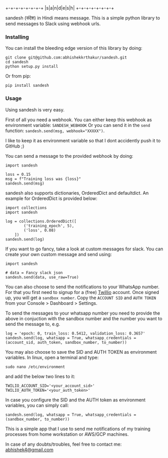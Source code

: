 
 +-+-+-+-+-+-+-+
 |s|a|n|d|e|s|h|
 +-+-+-+-+-+-+-+

sandesh (संदेश) in Hindi means message. 
This is a simple python library to send messages to Slack using webhook urls.

### Installing

You can install the bleeding edge version of this library by doing:

```
git clone git@github.com:abhishekkrthakur/sandesh.git
cd sandesh
python setup.py install
```

Or from pip:

```
pip install sandesh
```

### Usage

Using sandesh is very easy.

First of all you need a webhook. You can either keep this webhook as environment variable: `SANDESH_WEBHOOK`
Or you can send it in the `send` function: `sandesh.send(msg, webhook="XXXXX")`.

I like to keep it as environment variable so that I dont accidently push it to GitHub ;)

You can send a message to the provided webhook by doing:

```
import sandesh

loss = 0.15
msg = f"Training loss was {loss}"
sandesh.send(msg)
```

sandesh also supports dictionaries, OrderedDict and defaultdict. An example for OrderedDict is provided below:

```
import collections
import sandesh

log = collections.OrderedDict([
        ('training_epoch', 5),
        ('loss', 0.08)
    ])
sandesh.send(log)
```

If you want to go fancy, take a look at custom messages for slack. You can create your own custom message and send using:

```
import sandesh

# data = Fancy slack json
sandesh.send(data, use_raw=True)
```

You can also choose to send the notifications to your WhatsApp number. For that you first need to signup for a (free) [Twillio](https://www.twilio.com/whatsapp) account. Once signed up, you will get a `sandbox number`. Copy the `ACCOUNT SID` and `AUTH TOKEN` from your Console > Dashboard > Settings.

To send the messages to your whatsapp number you need to provide the above in conjuction with the sandbox number and the number you want to send the message to, e.g.

```
log = 'epoch: 0, train_loss: 0.5412, validation_loss: 0.3657'
sandesh.send(log, whatsapp = True, whatsapp_credentials = (account_sid, auth_token, sandbox_number, to_number))
```

You may also choose to save the SID and AUTH TOKEN as environment variables. In linux, open a terminal and type:
```
sudo nano /etc/environment
```

and add the below two lines to it:
```
TWILIO_ACCOUNT_SID='<your_account_sid>'
TWILIO_AUTH_TOKEN='<your_auth_token>'
```
In case you configure the SID and the AUTH token as environment variables, you can simply call:

```
sandesh.send(log, whatsapp = True, whatsapp_credentials = (sandbox_number, to_number))
```


This is a simple app that I use to send me notifications of my training processes from home workstation or AWS/GCP machines.

In case of any doubts/troubles, feel free to contact me: abhishek4@gmail.com
